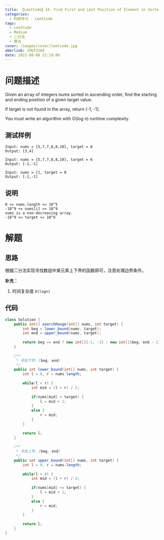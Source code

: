 ```yaml
---
title: 【LeetCode】34. Find First and Last Position of Element in Sorted Array 解题记录
categories:
  - 科研学习 - LeetCode
tags:
  - LeetCode
  - Medium
  - 二分法
  - 算法
cover: /images/cover/leetcode.jpg
abbrlink: 39bf3160
date: 2021-08-08 22:19:00
---
```


# 问题描述

Given an array of integers nums sorted in ascending order, find the starting and ending position of a given target value.

If target is not found in the array, return [-1, -1].

You must write an algorithm with O(log n) runtime complexity.

## 测试样例

```
Input: nums = [5,7,7,8,8,10], target = 8
Output: [3,4]
```

```
Input: nums = [5,7,7,8,8,10], target = 6
Output: [-1,-1]
```

```
Input: nums = [], target = 0
Output: [-1,-1]
```

## 说明

```
0 <= nums.length <= 10^5
-10^9 <= nums[i] <= 10^9
nums is a non-decreasing array.
-10^9 <= target <= 10^9
```

# 解题

## 思路

根据二分法实现寻找数组中某元素上下界的函数即可，注意处理边界条件。

**补充：**

1. 时间复杂度 `O(logn)`

## 代码

```java
class Solution {
    public int[] searchRange(int[] nums, int target) {
        int beg = lower_bound(nums, target);
        int end = upper_bound(nums, target);
        
        return beg == end ? new int[]{-1, -1} : new int[]{beg, end - 1};
    }
    
    /**
     * 寻找下界，[beg, end)
     */
    public int lower_bound(int[] nums, int target) {
        int l = 0, r = nums.length;
        
        while(l < r) {
            int mid = (l + r) / 2;
            
            if(nums[mid] < target) {
                l = mid + 1;
            }
            else {
                r = mid;
            }
        }
        
        return l;
    }
    
    /**
     * 寻找上界，[beg, end)
     */
    public int upper_bound(int[] nums, int target) {
        int l = 0, r = nums.length;
        
        while(l < r) {
            int mid = (l + r) / 2;
            
            if(nums[mid] <= target) {
                l = mid + 1;
            }
            else {
                r = mid;
            }
        }
        
        return l;
    }
}
```


